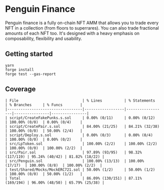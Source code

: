 # Penguin Finance

Penguin finance is a fully on-chain NFT AMM that allows you to trade every NFT in a collection (from floors to superrares). You can also trade fractional amounts of each NFT too.
It's designed with a heavy emphasis on composability, flexibility and usability.

## Getting started
```
yarn
forge install
forge test --gas-report
```

## Coverage

```
| File                             | % Lines          | % Statements     | % Branches     | % Funcs        |
|----------------------------------|------------------|------------------|----------------|----------------|
| script/CreateFakePunks.s.sol     | 0.00% (0/11)     | 0.00% (0/12)     | 100.00% (0/0)  | 0.00% (0/4)    |
| script/CreatePair.s.sol          | 84.00% (21/25)   | 84.21% (32/38)   | 100.00% (0/0)  | 50.00% (2/4)   |
| script/Deploy.s.sol              | 0.00% (0/3)      | 0.00% (0/4)      | 100.00% (0/0)  | 0.00% (0/2)    |
| src/LpToken.sol                  | 100.00% (2/2)    | 100.00% (2/2)    | 100.00% (0/0)  | 100.00% (2/2)  |
| src/Pair.sol                     | 97.89% (93/95)   | 98.32% (117/119) | 95.24% (40/42) | 81.82% (18/22) |
| src/Penguin.sol                  | 100.00% (13/13)  | 100.00% (17/17)  | 100.00% (8/8)  | 100.00% (2/2)  |
| test/Shared/Mocks/MockERC721.sol | 50.00% (1/2)     | 50.00% (1/2)     | 100.00% (0/0)  | 50.00% (1/2)   |
| Total                            | 86.09% (130/151) | 87.11% (169/194) | 96.00% (48/50) | 65.79% (25/38) |
```